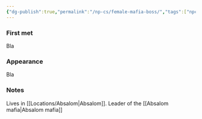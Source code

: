 ```yaml
---
{"dg-publish":true,"permalink":"/np-cs/female-mafia-boss/","tags":["npc"],"noteIcon":"npc"}
---
```


### First met
Bla
### Appearance
Bla
### Notes
Lives in [[Locations/Absalom\|Absalom]]. Leader of the [[Absalom mafia\|Absalom mafia]]